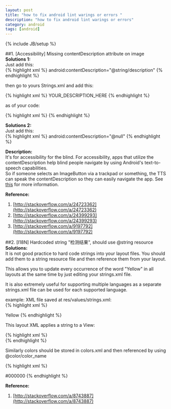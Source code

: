 ```yaml
---
layout: post
title: "how to fix android lint warings or errors "
description: "how to fix android lint warings or errors"
category: android 
tags: [android]
---
```

{% include JB/setup %}

##1.  [Accessibility] Missing contentDescription attribute on image           
**Solutions 1:**         
Just add this:        
{% highlight xml %}
android:contentDescription="@string/description"
{% endhighlight %}

then go to yours Strings.xml and add this:

{% highlight xml %}
<string name="description"> YOUR_DESCRIPTION_HERE </string>
{% endhighlight %}

as of your code:

{% highlight xml %}
<ImageButton
    android:id="@+id/callbannerbuttonpg1"
    android:layout_width="fill_parent"
    android:layout_height="wrap_content"
    android:layout_marginTop="157dp"
    android:background="@null"
    android:src="@drawable/callbanner"
    android:visibility="invisible"
    android:contentDescription="@string/description" /> 
 {% endhighlight %}
<!-- more -->  

**Solutions 2:**    
Just add this:        
{% highlight xml %}
android:contentDescription="@null"
{% endhighlight %}

**Description:**       
It's for accessibility for the blind. For accessibility, apps that utilize the contentDescription help blind people navigate by using Android's text-to-speech capabilities.          
So if someone selects an ImageButton via a trackpad or something, the TTS can speak the contentDescription so they can easily navigate the app. See [this](http://developer.android.com/guide/practices/design/accessibility.html#LabelInputs) for more information.          
    
**Reference:**    
1. [http://stackoverflow.com/a/24723362](http://stackoverflow.com/a/24723362)          
2. [http://stackoverflow.com/a/24399293](http://stackoverflow.com/a/24399293)           
3. [http://stackoverflow.com/a/9197792](http://stackoverflow.com/a/9197792)         


##2. [I18N] Hardcoded string "检测结果", should use @string resource
**Solutions:**      
It is not good practice to hard code strings into your layout files. You should add them to a string resource file and then reference them from your layout.

This allows you to update every occurrence of the word "Yellow" in all layouts at the same time by just editing your strings.xml file.

It is also extremely useful for supporting multiple languages as a separate strings.xml file can be used for each supported language.

example: XML file saved at res/values/strings.xml:   
{% highlight xml %}  
<?xml version="1.0" encoding="utf-8"?>
<resources>
    <string name="yellow">Yellow</string>
</resources>
{% endhighlight %}   

This layout XML applies a string to a View:

{% highlight xml %}  
<TextView android:layout_width="fill_parent"
          android:layout_height="wrap_content"
          android:text="@string/yellow" />
{% endhighlight %}   

Similarly colors should be stored in colors.xml and then referenced by using @color/color_name

{% highlight xml %}  
<?xml version="1.0" encoding="utf-8"?>
<resources>
    <color name="Black">#000000</color>
</resources>
{% endhighlight %}   

    
**Reference:**    
1. [http://stackoverflow.com/a/8743887](http://stackoverflow.com/a/8743887)         
